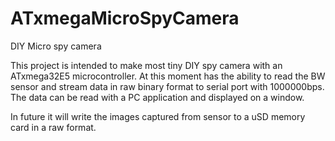 # ATxmegaMicroSpyCamera
DIY Micro spy camera 

This project is intended to make most tiny DIY spy camera with an ATxmega32E5 microcontroller.
At this moment has the ability to read the BW sensor and stream data in raw binary format to serial port with 1000000bps.
The data can be read with a PC application and displayed on a window.

In future it will write the images captured from sensor to a uSD memory card in a raw format.
